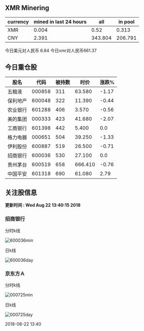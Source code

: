 ## XMR Minering

|currency|mined in last 24 hours|all|in pool|
|---|---|---|---|
|XMR|0.004|0.52|0.313|
|CNY|2.391|343.804|206.791|

今日美元对人民币 6.84	今日xmr对人民币661.37


## 今日重仓股 

|股名|代码|被持数|时价|涨跌%|
|---|---|---|---|---|
|五粮液|000858|311|63.580|-1.17|
|保利地产|600048|322|11.390|-0.44|
|农业银行|601288|406|3.570|-0.56|
|美的集团|000333|423|41.680|-2.07|
|工商银行|601398|442|5.400|0.0|
|格力电器|000651|504|39.250|-1.33|
|伊利股份|600887|519|26.500|-0.71|
|招商银行|600036|530|27.100|0.0|
|贵州茅台|600519|658|666.410|-0.76|
|中国平安|601318|690|61.080|2.79|

## 关注股信息
**更新时间 : Wed Aug 22 13:40:15 2018**
### 招商银行 
分时k线

![600036min](http://image.sinajs.cn/newchart/min/n/sh600036.gif)

日k线

![600036day](http://image.sinajs.cn/newchart/daily/n/sh600036.gif)

### 京东方Ａ 
分时k线

![000725min](http://image.sinajs.cn/newchart/min/n/sz000725.gif)

日k线

![000725day](http://image.sinajs.cn/newchart/daily/n/sz000725.gif)

2018-08-22 13:40